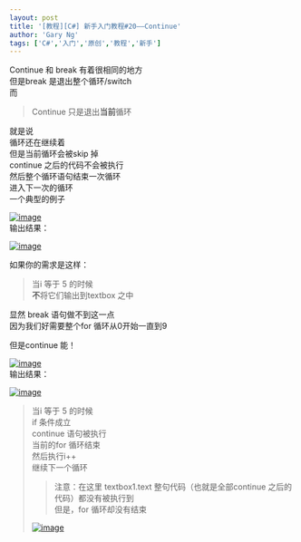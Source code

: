 ```yaml
---
layout: post
title: '[教程][C#] 新手入门教程#20——Continue'
author: 'Gary Ng'
tags: ['C#','入门','原创','教程','新手']
---
```


Continue 和 break 有着很相同的地方  
 但是break 是退出整个循环/switch  
 而  

> Continue 只是退出**当前**循环

就是说  
 循环还在继续着  
 但是当前循环会被skip 掉  
 continue 之后的代码不会被执行  
 然后整个循环语句结束一次循环  
 进入下一次的循环  
 一个典型的例子  

[![image](http://lh3.ggpht.com/-WYKQSpHYZmc/UpNbI858sBI/AAAAAAAAGcU/weTFJVu8XC0/image_thumb.png?imgmax=800 "image")](http://lh5.ggpht.com/-g8-HLmz6G3Y/UpNbId304kI/AAAAAAAAGcM/uZiK9Wt37a4/s1600-h/image%25255B2%25255D.png)  
 输出结果：  

[![image](http://lh3.ggpht.com/--cx6f440Z6s/UpNbKgxpEAI/AAAAAAAAGcg/fBXYC2IgSPE/image_thumb%25255B1%25255D.png?imgmax=800 "image")](http://lh5.ggpht.com/-zkiZuLY1Ujg/UpNbJp97gKI/AAAAAAAAGcc/EQEvKsHSgcE/s1600-h/image%25255B5%25255D.png)  
<!-- More -->   
 如果你的需求是这样：  

> 当i 等于 5 的时候  
>  **不**将它们输出到textbox 之中

显然 break 语句做不到这一点  
 因为我们好需要整个for 循环从0开始一直到9  
  
 但是continue 能！  

[![image](http://lh5.ggpht.com/-A0aajwoV2Jg/UpNbL0LKHBI/AAAAAAAAGc0/dICcEYk_aok/image_thumb%25255B2%25255D.png?imgmax=800 "image")](http://lh4.ggpht.com/-vZa6SW3VOqU/UpNbLE8MkoI/AAAAAAAAGcs/O6WkAPjGAc0/s1600-h/image%25255B8%25255D.png)  
 输出结果：  

[![image](http://lh6.ggpht.com/-DSYcYj_94EI/UpNbNvI8z5I/AAAAAAAAGdE/AIuOHqZaITg/image_thumb%25255B3%25255D.png?imgmax=800 "image")](http://lh4.ggpht.com/-na1S-msACDk/UpNbMl0KZ5I/AAAAAAAAGc8/_0wE-GUdols/s1600-h/image%25255B11%25255D.png)  

> 当i 等于 5 的时候  
>  if 条件成立  
>  continue 语句被执行  
>  当前的for 循环结束  
>  然后执行i++  
>  继续下一个循环  
>   
>
> > 注意：在这里 textbox1.text 整句代码（也就是全部continue
> > 之后的代码）都没有被执行到  
> >  但是，for 循环却没有结束
>
> [![image](http://lh6.ggpht.com/-yGm1ZHg3YHo/UpNbO5LnfnI/AAAAAAAAGdU/303BDiQgwcw/image_thumb%25255B4%25255D.png?imgmax=800 "image")](http://lh4.ggpht.com/-ogF9t-211f0/UpNbOVHbbaI/AAAAAAAAGdM/_1_qXYwU6qs/s1600-h/image%25255B14%25255D.png)  

